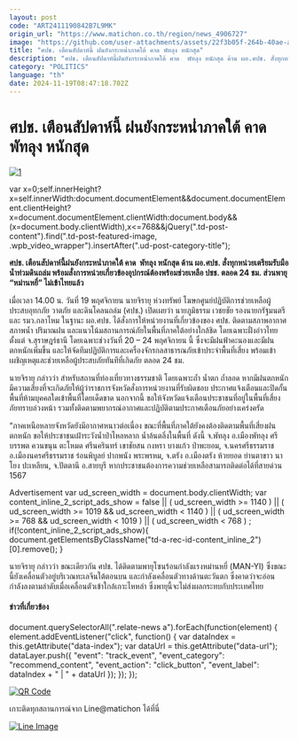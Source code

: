 ```yaml
---
layout: post
code: "ART2411190842B7L9MK"
origin_url: "https://www.matichon.co.th/region/news_4906727"
image: "https://github.com/user-attachments/assets/22f3b05f-264b-40ae-a944-84b00f12b83e"
title: "ศปช. เตือนสัปดาห์นี้ ฝนยังกระหน่ำภาคใต้ คาด พัทลุง หนักสุด"
description: "ศปช. เตือนสัปดาห์นี้ฝนยังกระหน่ำภาคใต้ คาด  พัทลุง หนักสุด ด้าน ผอ.ศปช. สั่งทุกหน่วยเตรียมรับมือน้ำท่วมดินถล่ม"
category: "POLITICS"
language: "th"
date: 2024-11-19T08:47:18.702Z
---
```


# ศปช. เตือนสัปดาห์นี้ ฝนยังกระหน่ำภาคใต้ คาด พัทลุง หนักสุด

[![](https://www.matichon.co.th/wp-content/uploads/2024/11/1-249.jpg "1")](https://www.matichon.co.th/wp-content/uploads/2024/11/1-249.jpg)

var x=0;self.innerHeight?x=self.innerWidth:document.documentElement&&document.documentElement.clientHeight?x=document.documentElement.clientWidth:document.body&&(x=document.body.clientWidth),x<=768&&jQuery(".td-post-content").find(".td-post-featured-image, .wpb\_video\_wrapper").insertAfter(".ud-post-category-title");

**ศปช. เตือนสัปดาห์นี้ฝนยังกระหน่ำภาคใต้ คาด  พัทลุง หนักสุด ด้าน ผอ.ศปช. สั่งทุกหน่วยเตรียมรับมือน้ำท่วมดินถล่ม พร้อมสั่งการหน่วยเกี่ยวข้องอุปกรณ์ต้องพร้อมช่วยเหลือ ปชช. ตลอด 24 ชม. ส่วนพายุ “หม่านหยี่” ไม่เข้าไทยแล้ว**

เมื่อเวลา 14.00 น. วันที่ 19 พฤศจิกายน นายจิรายุ ห่วงทรัพย์ โฆษกศูนย์ปฏิบัติการช่วยเหลือผู้ประสบอุทกภัย วาตภัย และดินโคลนถล่ม (ศปช.) เปิดเผยว่า นายภูมิธรรม เวชยชัย รองนายกรัฐมนตรี และ รมว.กลาโหม ในฐานะ ผอ.ศปช. ได้สั่งการให้หน่วยงานที่เกี่ยวข้องของ ศปช. ติดตามสภาพอากาศ สภาพน้ำ ปริมาณฝน และแนวโน้มสถานการณ์ภัยในพื้นที่ภาคใต้อย่างใกล้ชิด โดยเฉพาะฝั่งอ่าวไทยตั้งแต่ จ.สุราษฎร์ธานี โดยเฉพาะช่วงวันที่ 20 – 24 พฤศจิกายน นี้ ซึ่งจะมีฝนฟ้าคะนองและมีฝนตกหนักเพิ่มขึ้น และให้จัดทีมปฏิบัติการและเครื่องจักรกลสาธารณภัยเข้าประจำพื้นที่เสี่ยง พร้อมเข้าเผชิญเหตุและช่วยเหลือผู้ประสบภัยทันทีที่เกิดภัย ตลอด 24 ชม.

นายจิรายุ กล่าวว่า สำหรับสถานที่ท่องเที่ยวทางธรรมชาติ โดยเฉพาะถ้ำ น้ำตก ถ้ำลอด หากมีฝนตกหนักมีความเสี่ยงที่จะเกิดภัยให้ผู้ว่าราชการจังหวัดสั่งการหน่วยงานที่รับผิดชอบ ประกาศแจ้งเตือนและปิดกั้นพื้นที่ห้ามบุคคลใดเข้าพื้นที่โดยเด็ดขาด นอกจากนี้ ขอให้จังหวัดแจ้งเตือนประชาชนที่อยู่ในพื้นที่เสี่ยงภัยทราบล่วงหน้า รวมทั้งติดตามพยากรณ์อากาศและปฏิบัติตามประกาศเตือนภัยอย่างเคร่งครัด

“ภาคเหนือหลายจังหวัดยังมีอากาศหนาวต่อเนื่อง ขณะที่พื้นที่ภาคใต้ยังคงต้องติดตามพื้นที่เสี่ยงฝนตกหนัก ขอให้ประชาชนเฝ้าระวังน้ำป่าไหลหลาก น้ำล้นตลิ่งในพื้นที่ ดังนี้ จ.พัทลุง อ.เมืองพัทลุง ศรีบรรพต ควนขนุน ตะโหมด ศรีนครินทร์ เขาชัยสน กงหรา บางแก้ว ป่าพะยอม, จ.นครศรีธรรมราช อ.เมืองนครศรีธรรมราช ร่อนพิบูลย์ ปากพนัง พระพรหม, จ.ตรัง อ.เมืองตรัง ห้วยยอด ย่านตาขาว นาโยง ปะเหลียน, จ.ปัตตานี อ.สายบุรี หากประชาชนต้องการความช่วยเหลือสามารถติดต่อได้ที่สายด่วน 1567

Advertisement var ud\_screen\_width = document.body.clientWidth; var content\_inline\_2\_script\_ads\_show = false || ( ud\_screen\_width >= 1140 ) || ( ud\_screen\_width >= 1019 && ud\_screen\_width < 1140 ) || ( ud\_screen\_width >= 768 && ud\_screen\_width < 1019 ) || ( ud\_screen\_width < 768 ) ; if(!content\_inline\_2\_script\_ads\_show){ document.getElementsByClassName("td-a-rec-id-content\_inline\_2")\[0\].remove(); }

นายจิรายุ กล่าวว่า ขณะเดียวกัน ศปช. ได้ติดตามพายุโซนร้อนกำลังแรงหม่านหยี่ (MAN-YI) ซึ่งขณะนี้ยังเคลื่อนตัวอยู่บริเวณทะเลจีนใต้ตอนบน และกำลังเคลื่อนตัวทางด้านตะวันตก ซึ่งคาดว่าจะอ่อนกำลังลงตามลำดับเมื่อเคลื่อนตัวเข้าใกล้เกาะไหหลำ ซึ่งพายุนี้จะไม่ส่งผลกระทบกับประเทศไทย

#### ข่าวที่เกี่ยวข้อง

document.querySelectorAll(".relate-news a").forEach(function(element) { element.addEventListener("click", function() { var dataIndex = this.getAttribute("data-index"); var dataUrl = this.getAttribute("data-url"); dataLayer.push({ "event": "track\_event", "event\_category": "recommend\_content", "event\_action": "click\_button", "event\_label": dataIndex + " | " + dataUrl }); }); });

[![QR Code](https://www.matichon.co.th/wp-content/uploads/2023/07/wob1371z.jpg)](https://lin.ee/ht0nDxX)

เกาะติดทุกสถานการณ์จาก Line@matichon ได้ที่นี่

[![Line Image](https://www.matichon.co.th/wp-content/uploads/2023/07/th.png)](https://lin.ee/ht0nDxX)